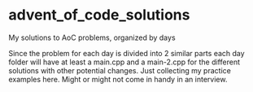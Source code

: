 # advent_of_code_solutions
My solutions to AoC problems, organized by days

Since the problem for each day is divided into 2 similar parts each day folder will have at least a main.cpp and a main-2.cpp for the different solutions with other potential changes. 
Just collecting my practice examples here. Might or might not come in handy in an interview.
